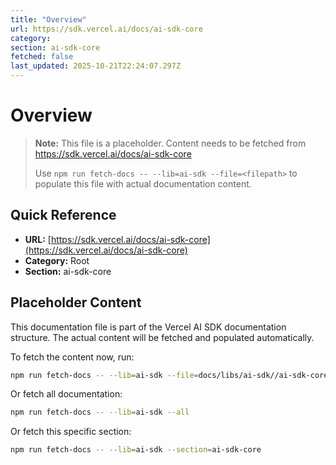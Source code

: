 ```yaml
---
title: "Overview"
url: https://sdk.vercel.ai/docs/ai-sdk-core
category: 
section: ai-sdk-core
fetched: false
last_updated: 2025-10-21T22:24:07.297Z
---
```


# Overview

> **Note:** This file is a placeholder. Content needs to be fetched from https://sdk.vercel.ai/docs/ai-sdk-core
>
> Use `npm run fetch-docs -- --lib=ai-sdk --file=<filepath>` to populate this file with actual documentation content.

## Quick Reference

- **URL:** [https://sdk.vercel.ai/docs/ai-sdk-core](https://sdk.vercel.ai/docs/ai-sdk-core)
- **Category:** Root
- **Section:** ai-sdk-core

## Placeholder Content

This documentation file is part of the Vercel AI SDK documentation structure.
The actual content will be fetched and populated automatically.

To fetch the content now, run:

```bash
npm run fetch-docs -- --lib=ai-sdk --file=docs/libs/ai-sdk//ai-sdk-core.md
```

Or fetch all documentation:

```bash
npm run fetch-docs -- --lib=ai-sdk --all
```

Or fetch this specific section:

```bash
npm run fetch-docs -- --lib=ai-sdk --section=ai-sdk-core
```
